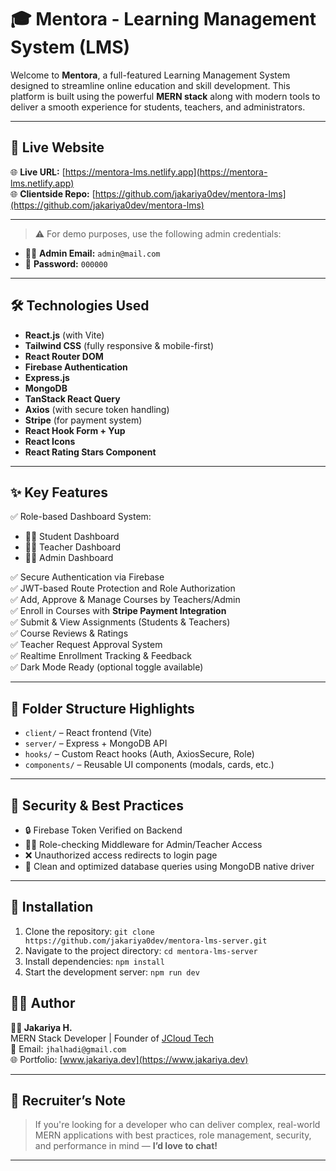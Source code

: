 # 🎓 Mentora - Learning Management System (LMS)

Welcome to **Mentora**, a full-featured Learning Management System designed to streamline online education and skill development. This platform is built using the powerful **MERN stack** along with modern tools to deliver a smooth experience for students, teachers, and administrators.

---

## 🚀 Live Website

🌐 **Live URL:** [https://mentora-lms.netlify.app](https://mentora-lms.netlify.app) <br>
🌐 **Clientside Repo:** [https://github.com/jakariya0dev/mentora-lms](https://github.com/jakariya0dev/mentora-lms)

---

> ⚠️ For demo purposes, use the following admin credentials:

- 🧑‍💼 **Admin Email:** `admin@mail.com`
- 🔐 **Password:** `000000`

---

## 🛠️ Technologies Used

- **React.js** (with Vite)
- **Tailwind CSS** (fully responsive & mobile-first)
- **React Router DOM**
- **Firebase Authentication**
- **Express.js**
- **MongoDB**
- **TanStack React Query**
- **Axios** (with secure token handling)
- **Stripe** (for payment system)
- **React Hook Form + Yup**
- **React Icons**
- **React Rating Stars Component**

---

## ✨ Key Features

✅ Role-based Dashboard System:

- 👨‍🎓 Student Dashboard
- 👩‍🏫 Teacher Dashboard
- 👨‍💼 Admin Dashboard

✅ Secure Authentication via Firebase  
✅ JWT-based Route Protection and Role Authorization  
✅ Add, Approve & Manage Courses by Teachers/Admin  
✅ Enroll in Courses with **Stripe Payment Integration**  
✅ Submit & View Assignments (Students & Teachers)  
✅ Course Reviews & Ratings  
✅ Teacher Request Approval System  
✅ Realtime Enrollment Tracking & Feedback  
✅ Dark Mode Ready (optional toggle available)

---

## 📂 Folder Structure Highlights

- `client/` – React frontend (Vite)
- `server/` – Express + MongoDB API
- `hooks/` – Custom React hooks (Auth, AxiosSecure, Role)
- `components/` – Reusable UI components (modals, cards, etc.)

---

## 🔐 Security & Best Practices

- 🔒 Firebase Token Verified on Backend
- 🧑‍💼 Role-checking Middleware for Admin/Teacher Access
- ❌ Unauthorized access redirects to login page
- 🧹 Clean and optimized database queries using MongoDB native driver

---

## 🚀 Installation

1. Clone the repository: `git clone https://github.com/jakariya0dev/mentora-lms-server.git`
2. Navigate to the project directory: `cd mentora-lms-server`
3. Install dependencies: `npm install`
4. Start the development server: `npm run dev`

## 🧑‍💼 Author

**👨‍💻 Jakariya H.**  
MERN Stack Developer | Founder of [JCloud Tech](https://www.jcloudtech.com)  
📧 Email: `jhalhadi@gmail.com`  
🌐 Portfolio: [www.jakariya.dev](https://www.jakariya.dev)

---

## 📢 Recruiter’s Note

> If you're looking for a developer who can deliver complex, real-world MERN applications with best practices, role management, security, and performance in mind — **I’d love to chat!**

---
